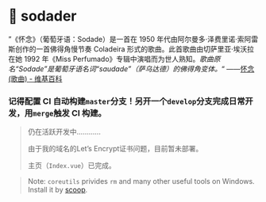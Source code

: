 # :construction: ​sodader

”《怀念》（葡萄牙语：Sodade）是一首在 1950 年代由阿尔曼多·泽费里诺·索阿雷斯创作的一首佛得角慢节奏 Coladeira 形式的歌曲。此首歌曲由切萨里亚·埃沃拉在她 1992 年《Miss Perfumado》专辑中演唱而为世人熟知。_歌曲原名“Sodade”是葡萄牙语名词“saudade”（萨乌达德）的佛得角变体。_“ ——[怀念 (歌曲) - 维基百科](<https://zh.wikipedia.org/wiki/怀念_(歌曲)>)

### 记得配置 CI 自动构建`master`分支！另开一个`develop`分支完成日常开发，用`merge`触发 CI 构建。

> 仍在活跃开发中…………
>
> 由于我的域名的Let’s Encrypt证书问题，目前暂未部署。
> 
> 主页（`Index.vue`）已完成。

> Note: `coreutils` privides `rm` and many other useful tools on Windows. Install it by [scoop](https://scoop.sh).


